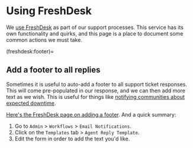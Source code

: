# Using FreshDesk

We [use FreshDesk](support:freshdesk) as part of our support processes.
This service has its own functionality and quirks, and this page is a place to document some common actions we must take.

(freshdesk:footer)=
## Add a footer to all replies

Sometimes it is useful to auto-add a footer to all support ticket responses.
This will come pre-populated in our response, and we can then add more text as we wish.
This is useful for things like [notifying communities about expected downtime](time-off:annual-expected).

[Here's the FreshDesk page on adding a footer](https://support.freshdesk.com/en/support/solutions/articles/196889-i-want-to-insert-a-footer-into-all-my-replies-how-do-i-do-this-).
And a quick summary:

1. Go to `Admin` > `Workflows` > `Email Notifications`.
2. Click on the `Templates` tab > `Agent Reply Template`.
3. Edit the form in order to add the text you'd like.
